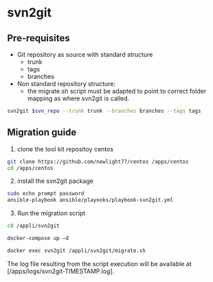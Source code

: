 # svn2git

## Pre-requisites

- Git repository as source with standard structure
  - trunk
  - tags
  - branches
- Non standard repository structure:
  - the migrate.sh script must be adapted to point to correct folder mapping as where svn2git is called.

```sh
svn2git $svn_repo --trunk trunk --branches branches --tags tags
```

## Migration guide

1. clone the tool kit repositoy centos

```sh
git clone https://github.com/newlight77/centos /apps/centos
cd /apps/centos
```

2. install the svn2git package

```sh
sudo echo prompt password
ansible-playbook ansible/playooks/playbook-svn2git.yml
```

3. Run the migration script

```sh
cd /appli/svn2git

docker-compose up –d

docker exec svn2git /appli/svn2git/migrate.sh
```

The log file resulting from the script execution will be available at [/apps/logs/svn2git-TIMESTAMP.log].


